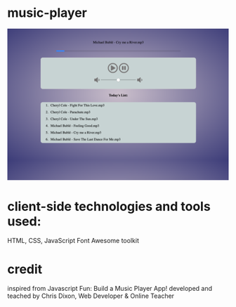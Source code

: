 # music-player

<img src="./assets/img.png">


# client-side technologies and tools used:
HTML, CSS, JavaScript
Font Awesome  toolkit 


# credit
inspired from 
Javascript Fun: Build a Music Player App!
developed and teached by
Chris Dixon, Web Developer & Online Teacher 
